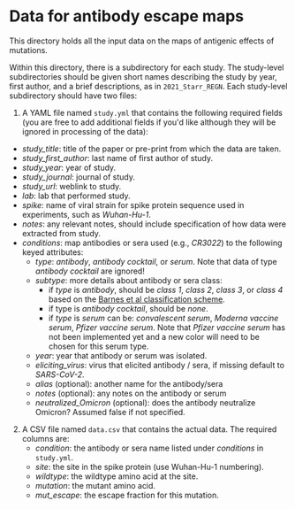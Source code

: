 # Data for antibody escape maps
This directory holds all the input data on the maps of antigenic effects of mutations.

Within this directory, there is a subdirectory for each study.
The study-level subdirectories should be given short names describing the study by year, first author, and a brief descriptions, as in `2021_Starr_REGN`.
Each study-level subdirectory should have two files:

 1. A YAML file named `study.yml` that contains the following required fields (you are free to add additional fields if you'd like although they will be ignored in processing of the data):
  - *study_title*: title of the paper or pre-print from which the data are taken.
  - *study_first_author*: last name of first author of study.
  - *study_year*: year of study.
  - *study_journal*: journal of study.
  - *study_url*: weblink to study.
  - *lab*: lab that performed study.
  - *spike*: name of viral strain for spike protein sequence used in experiments, such as *Wuhan-Hu-1*.
  - *notes*: any relevant notes, should include specification of how data were extracted from study.
  - *conditions*: map antibodies or sera used (e.g., *CR3022*) to the following keyed attributes:
     + *type*: *antibody*, *antibody cocktail*, or *serum*. Note that data of type *antibody cocktail* are ignored!
     + *subtype*: more details about antibody or sera class:
       - if *type* is *antibody*, should be *class 1*, *class 2*, *class 3*, or *class 4* based on the [Barnes et al classification scheme](https://www.nature.com/articles/s41586-020-2852-1).
       - if type is *antibody cocktail*, should be *none*.
       - if *type* is *serum* can be: *convalescent serum*, *Moderna vaccine serum*, *Pfizer vaccine serum*. Note that *Pfizer vaccine serum* has not been implemented yet and a new color will need to be chosen for this serum type.
     + *year*: year that antibody or serum was isolated.
     + *eliciting_virus*: virus that elicited antibody / sera, if missing default to *SARS-CoV-2*.
     + *alias* (optional): another name for the antibody/sera
     + *notes* (optional): any notes on the antibody or serum
     + *neutralized_Omicron* (optional): does the antibody neutralize Omicron? Assumed false if not specified.

 2. A CSV file named `data.csv` that contains the actual data.
    The required columns are:
     + *condition*: the antibody or sera name listed under *conditions* in `study.yml`.
     + *site*: the site in the spike protein (use Wuhan-Hu-1 numbering).
     + *wildtype*: the wildtype amino acid at the site.
     + *mutation*: the mutant amino acid.
     + *mut_escape*: the escape fraction for this mutation.
